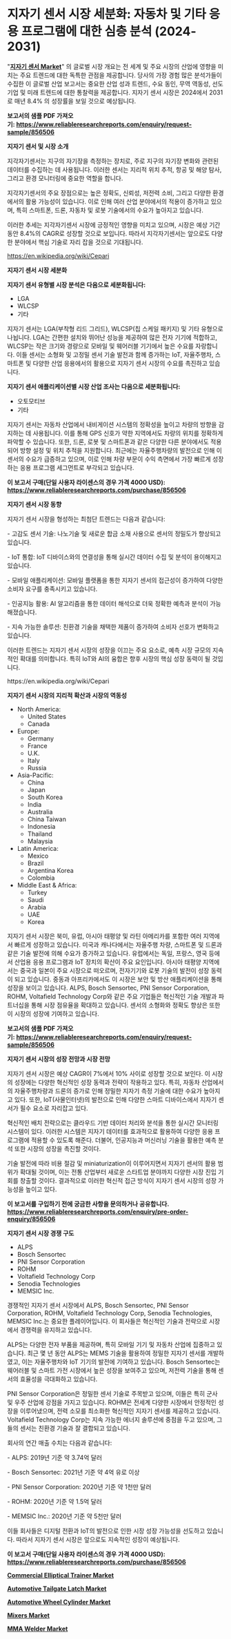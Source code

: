 <p><h1>지자기 센서 시장 세분화: 자동차 및 기타 응용 프로그램에 대한 심층 분석 (2024-2031)</h1></p><p>"<strong><a href="https://www.reliableresearchreports.com/geomagnetic-sensors-r856506?utm_campaign=105&utm_medium=7&utm_source=Github&utm_content=ia&utm_term=18102024&utm_id=geomagnetic-sensors">지자기 센서 Market</a></strong>" 의 글로벌 시장 개요는 전 세계 및 주요 시장의 산업에 영향을 미치는 주요 트렌드에 대한 독특한 관점을 제공합니다. 당사의 가장 경험 많은 분석가들이 수집한 이 글로벌 산업 보고서는 중요한 산업 성과 트렌드, 수요 동인, 무역 역동성, 선도 기업 및 미래 트렌드에 대한 통찰력을 제공합니다. 지자기 센서 시장은 2024에서 2031로 매년 8.4% 의 성장률을 보일 것으로 예상됩니다.</p>
<p><strong>보고서의 샘플 PDF 가져오기:&nbsp;<a href="https://www.reliableresearchreports.com/enquiry/request-sample/856506?utm_campaign=105&utm_medium=7&utm_source=Github&utm_content=ia&utm_term=18102024&utm_id=geomagnetic-sensors">https://www.reliableresearchreports.com/enquiry/request-sample/856506</a></strong></p>
<p><strong>지자기 센서 및 시장 소개</strong></p>
<p><p>지각자기센서는 지구의 자기장을 측정하는 장치로, 주로 지구의 자기장 변화와 관련된 데이터를 수집하는 데 사용됩니다. 이러한 센서는 지리적 위치 추적, 항공 및 해양 탐사, 그리고 환경 모니터링에 중요한 역할을 합니다. </p><p>지각자기센서의 주요 장점으로는 높은 정확도, 신뢰성, 저전력 소비, 그리고 다양한 환경에서의 활용 가능성이 있습니다. 이로 인해 여러 산업 분야에서의 적용이 증가하고 있으며, 특히 스마트폰, 드론, 자동차 및 로봇 기술에서의 수요가 높아지고 있습니다. </p><p>이러한 추세는 지각자기센서 시장에 긍정적인 영향을 미치고 있으며, 시장은 예상 기간 동안 8.4%의 CAGR로 성장할 것으로 보입니다. 따라서 지각자기센서는 앞으로도 다양한 분야에서 핵심 기술로 자리 잡을 것으로 기대됩니다.</p></p>
<p><a href="https://en.wikipedia.org/wiki/Cepari?utm_campaign=105&utm_medium=7&utm_source=Github&utm_content=ia&utm_term=18102024&utm_id=geomagnetic-sensors">https://en.wikipedia.org/wiki/Cepari</a></p>
<p><strong>지자기 센서 시장 세분화</strong></p>
<p><strong>지자기 센서 유형별 시장 분석은 다음으로 세분화됩니다:</strong></p>
<p><ul><li>LGA</li><li>WLCSP</li><li>기타</li></ul></p>
<p><p>지자기 센서는 LGA(부착형 리드 그리드), WLCSP(칩 스케일 패키지) 및 기타 유형으로 나뉩니다. LGA는 간편한 설치와 뛰어난 성능을 제공하여 많은 전자 기기에 적합하고, WLCSP는 작은 크기와 경량으로 모바일 및 웨어러블 기기에서 높은 수요를 자랑합니다. 이들 센서는 소형화 및 고정밀 센서 기술 발전과 함께 증가하는 IoT, 자율주행차, 스마트폰 및 다양한 산업 응용에서의 활용으로 지자기 센서 시장의 수요를 촉진하고 있습니다.</p></p>
<p><strong>지자기 센서 애플리케이션별 시장 산업 조사는 다음으로 세분화됩니다:</strong></p>
<p><ul><li>오토모티브</li><li>기타</li></ul></p>
<p><p>지자기 센서는 자동차 산업에서 내비게이션 시스템의 정확성을 높이고 차량의 방향을 감지하는 데 사용됩니다. 이를 통해 GPS 신호가 약한 지역에서도 차량의 위치를 정확하게 파악할 수 있습니다. 또한, 드론, 로봇 및 스마트폰과 같은 다양한 다른 분야에서도 적용되어 방향 설정 및 위치 추적을 지원합니다. 최근에는 자율주행차량의 발전으로 인해 이 센서의 수요가 급증하고 있으며, 이로 인해 차량 부문이 수익 측면에서 가장 빠르게 성장하는 응용 프로그램 세그먼트로 부각되고 있습니다.</p></p>
<p><strong>이 보고서 구매(단일 사용자 라이센스의 경우 가격 4000 USD): <a href="https://www.reliableresearchreports.com/purchase/856506?utm_campaign=105&utm_medium=7&utm_source=Github&utm_content=ia&utm_term=18102024&utm_id=geomagnetic-sensors">https://www.reliableresearchreports.com/purchase/856506</a></strong></p>
<p><strong>지자기 센서 시장 동향</strong></p>
<p><p>지자기 센서 시장을 형성하는 최첨단 트렌드는 다음과 같습니다:</p><p>- 고감도 센서 기술: 나노기술 및 새로운 합금 소재 사용으로 센서의 정밀도가 향상되고 있습니다.</p><p>  </p><p>- IoT 통합: IoT 디바이스와의 연결성을 통해 실시간 데이터 수집 및 분석이 용이해지고 있습니다.</p><p>  </p><p>- 모바일 애플리케이션: 모바일 플랫폼을 통한 지자기 센서의 접근성이 증가하여 다양한 소비자 요구를 충족시키고 있습니다.</p><p>  </p><p>- 인공지능 활용: AI 알고리즘을 통한 데이터 해석으로 더욱 정확한 예측과 분석이 가능해졌습니다.</p><p>  </p><p>- 지속 가능한 솔루션: 친환경 기술을 채택한 제품이 증가하여 소비자 선호가 변화하고 있습니다.</p><p>이러한 트렌드는 지자기 센서 시장의 성장을 이끄는 주요 요소로, 예측 시장 규모의 지속적인 확대를 의미합니다. 특히 IoT와 AI의 융합은 향후 시장의 핵심 성장 동력이 될 것입니다.</p></p>
<p>https://en.wikipedia.org/wiki/Cepari</p>
<p><strong>지자기 센서 시장의 지리적 확산과 시장의 역동성</strong></p>
<p><ul>
    <li>
        North America:
        <ul>
            <li>United States</li>
            <li>Canada</li>
        </ul>
    </li>
    <li>
        Europe:
        <ul>
            <li>Germany</li>
            <li>France</li>
            <li>U.K.</li>
            <li>Italy</li>
            <li>Russia</li>
        </ul>
    </li>
    <li>
        Asia-Pacific:
        <ul>
            <li>China</li>
            <li>Japan</li>
            <li>South Korea</li>
            <li>India</li>
            <li>Australia</li>
            <li>China Taiwan</li>
            <li>Indonesia</li>
            <li>Thailand</li>
            <li>Malaysia</li>
        </ul>
    </li>
    <li>
        Latin America:
        <ul>
            <li>Mexico</li>
            <li>Brazil</li>
            <li>Argentina Korea</li>
            <li>Colombia</li>
        </ul>
    </li>
    <li>
        Middle East & Africa:
        <ul>
            <li>Turkey</li>
            <li>Saudi</li>
            <li>Arabia</li>
            <li>UAE</li>
            <li>Korea</li>
        </ul>
    </li>
    </ul></p>
<p><p>지자기 센서 시장은 북미, 유럽, 아시아 태평양 및 라틴 아메리카를 포함한 여러 지역에서 빠르게 성장하고 있습니다. 미국과 캐나다에서는 자율주행 차량, 스마트폰 및 드론과 같은 기술 발전에 의해 수요가 증가하고 있습니다. 유럽에서는 독일, 프랑스, 영국 등에서 산업용 응용 프로그램과 IoT 장치의 확산이 주요 요인입니다. 아시아 태평양 지역에서는 중국과 일본이 주요 시장으로 떠오르며, 전자기기와 로봇 기술의 발전이 성장 동력이 되고 있습니다. 중동과 아프리카에서도 이 시장은 보안 및 방산 애플리케이션을 통해 성장을 보이고 있습니다. ALPS, Bosch Sensortec, PNI Sensor Corporation, ROHM, Voltafield Technology Corp와 같은 주요 기업들은 혁신적인 기술 개발과 파트너십을 통해 시장 점유율을 확대하고 있습니다. 센서의 소형화와 정확도 향상은 또한 이 시장의 성장에 기여하고 있습니다.</p></p>
<p><strong>보고서의 샘플 PDF 가져오기:&nbsp;<a href="https://www.reliableresearchreports.com/enquiry/request-sample/856506?utm_campaign=105&utm_medium=7&utm_source=Github&utm_content=ia&utm_term=18102024&utm_id=geomagnetic-sensors">https://www.reliableresearchreports.com/enquiry/request-sample/856506</a></strong></p>
<p><strong>지자기 센서 시장의 성장 전망과 시장 전망</strong></p>
<p><p>지자기 센서 시장은 예상 CAGR이 7%에서 10% 사이로 성장할 것으로 보인다. 이 시장의 성장에는 다양한 혁신적인 성장 동력과 전략이 작용하고 있다. 특히, 자동차 산업에서의 자율주행차량과 드론의 증가로 인해 정밀한 지자기 측정 기술에 대한 수요가 높아지고 있다. 또한, IoT(사물인터넷)의 발전으로 인해 다양한 스마트 디바이스에서 지자기 센서가 필수 요소로 자리잡고 있다.</p><p>혁신적인 배치 전략으로는 클라우드 기반 데이터 처리와 분석을 통한 실시간 모니터링 시스템이 있다. 이러한 시스템은 지자기 데이터를 효과적으로 활용하여 다양한 응용 프로그램에 적용할 수 있도록 해준다. 더불어, 인공지능과 머신러닝 기술을 활용한 예측 분석 또한 시장의 성장을 촉진할 것이다. </p><p>기술 발전에 따라 비용 절감 및 miniaturization이 이루어지면서 지자기 센서의 활용 범위가 확대될 것이며, 이는 전통 산업부터 새로운 스타트업 분야까지 다양한 시장 진입 기회를 창출할 것이다. 결과적으로 이러한 혁신적 접근 방식이 지자기 센서 시장의 성장 가능성을 높이고 있다.</p></p>
<p><strong>이 보고서를 구입하기 전에 궁금한 사항을 문의하거나 공유합니다. <a href="https://www.reliableresearchreports.com/enquiry/pre-order-enquiry/856506?utm_campaign=105&utm_medium=7&utm_source=Github&utm_content=ia&utm_term=18102024&utm_id=geomagnetic-sensors">https://www.reliableresearchreports.com/enquiry/pre-order-enquiry/856506</a></strong></p>
<p><strong>지자기 센서 시장 경쟁 구도</strong></p>
<p><ul><li>ALPS</li><li>Bosch Sensortec</li><li>PNI Sensor Corporation</li><li>ROHM</li><li>Voltafield Technology Corp</li><li>Senodia Technologies</li><li>MEMSIC Inc.</li></ul></p>
<p><p>경쟁적인 지자기 센서 시장에서 ALPS, Bosch Sensortec, PNI Sensor Corporation, ROHM, Voltafield Technology Corp, Senodia Technologies, MEMSIC Inc.는 중요한 플레이어입니다. 이 회사들은 혁신적인 기술과 전략으로 시장에서 경쟁력을 유지하고 있습니다.</p><p>ALPS는 다양한 전자 부품을 제공하며, 특히 모바일 기기 및 자동차 산업에 집중하고 있습니다. 최근 몇 년 동안 ALPS는 MEMS 기술을 활용하여 정밀한 지자기 센서를 개발하였고, 이는 자율주행차와 IoT 기기의 발전에 기여하고 있습니다. Bosch Sensortec는 웨어러블 및 스마트 가전 시장에서 높은 성장을 보여주고 있으며, 저전력 기술을 통해 센서의 효율성을 극대화하고 있습니다.</p><p>PNI Sensor Corporation은 정밀한 센서 기술로 주목받고 있으며, 이들은 특히 군사 및 우주 산업에 강점을 가지고 있습니다. ROHM은 전세계 다양한 시장에서 안정적인 성장을 이루어냈으며, 전력 소모를 최소화한 혁신적인 지자기 센서를 제공하고 있습니다. Voltafield Technology Corp는 지속 가능한 에너지 솔루션에 중점을 두고 있으며, 그들의 센서는 친환경 기술과 잘 결합되고 있습니다.</p><p>회사의 연간 매출 수치는 다음과 같습니다:</p><p>- ALPS: 2019년 기준 약 3.74억 달러</p><p>- Bosch Sensortec: 2021년 기준 약 4억 유로 이상</p><p>- PNI Sensor Corporation: 2020년 기준 약 1천만 달러</p><p>- ROHM: 2020년 기준 약 1.5억 달러</p><p>- MEMSIC Inc.: 2020년 기준 약 5천만 달러</p><p>이들 회사들은 디지털 전환과 IoT의 발전으로 인한 시장 성장 가능성을 선도하고 있습니다. 따라서 지자기 센서 시장은 앞으로도 지속적인 성장이 예상됩니다.</p></p>
<p><strong>이 보고서 구매(단일 사용자 라이센스의 경우 가격 4000 USD): <a href="https://www.reliableresearchreports.com/purchase/856506?utm_campaign=105&utm_medium=7&utm_source=Github&utm_content=ia&utm_term=18102024&utm_id=geomagnetic-sensors">https://www.reliableresearchreports.com/purchase/856506</a></strong></p>
<p><strong><p><a href="https://www.linkedin.com/pulse/global-commercial-elliptical-trainer-market-trends-innovations-6dyke?utm_campaign=105&utm_medium=7&utm_source=Github&utm_content=ia&utm_term=18102024&utm_id=geomagnetic-sensors">Commercial Elliptical Trainer Market</a></p><p><a href="https://github.com/tacitam515l/Market-Research-Report-List-1/blob/main/automotive-tailgate-latch-market.md?utm_campaign=105&utm_medium=7&utm_source=Github&utm_content=ia&utm_term=18102024&utm_id=geomagnetic-sensors">Automotive Tailgate Latch Market</a></p><p><a href="https://github.com/JamesCox407/Market-Research-Report-List-1/blob/main/automotive-wheel-cylinder-market.md?utm_campaign=105&utm_medium=7&utm_source=Github&utm_content=ia&utm_term=18102024&utm_id=geomagnetic-sensors">Automotive Wheel Cylinder Market</a></p><p><a href="https://www.linkedin.com/pulse/market-dynamics-future-trends-global-mixers-sector-xdaxc?utm_campaign=105&utm_medium=7&utm_source=Github&utm_content=ia&utm_term=18102024&utm_id=geomagnetic-sensors">Mixers Market</a></p><p><a href="https://issuu.com/reportprime-2/docs/mma-welder-market-size-2030.pptx_4d60180b5fc28d?utm_campaign=105&utm_medium=7&utm_source=Github&utm_content=ia&utm_term=18102024&utm_id=geomagnetic-sensors">MMA Welder Market</a></p></strong></p>
<p></p>